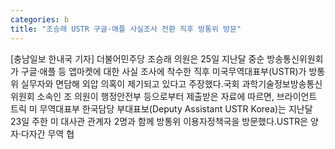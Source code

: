 ```yaml
---
categories: b
title: "조승래 USTR 구글·애플 사실조사 전환 직후 방통위 방문"
---
```

[충남일보 한내국 기자] 더불어민주당 조승래 의원은 25일 지난달 중순 방송통신위원회가 구글·애플 등 앱마켓에 대한 사실 조사에 착수한 직후 미국무역대표부(USTR)가 방통위 실무자와 면담해 외압 의혹이 제기되고 있다고 주장했다.국회 과학기술정보방송통신위원회 소속인 조 의원이 행정안전부 등으로부터 제출받은 자료에 따르면, 브라이언트 트릭 미 무역대표부 한국담당 부대표보(Deputy Assistant USTR Korea)는 지난달 23일 주한 미 대사관 관계자 2명과 함께 방통위 이용자정책국을 방문했다.USTR은 양자·다자간 무역 협